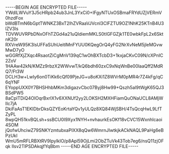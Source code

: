 -----BEGIN AGE ENCRYPTED FILE-----
YWdlLWVuY3J5cHRpb24ub3JnL3YxCi0+IFgyNTUxOSBmaFRYdUZjVERmV0hzdFox
bWdBTmN6bGptTWNKZ3BxT2lhZVRaaVJVcnl3ClFZTU9OZ1NhK25KTnB4U3lZV3ls
TDVWUVRPbDNxOFhTZGd4a21uQldiemMKLS0tIGFGZjk1TE0wbkFpL2x6SktnK20r
RXVreW95K3lsUFFaSUhUeitlMnFYUU0KQegOrQ4yFG2NrXvNeM5jleMGvwMwD7yO
wGGRfXjZXqc4RsaotZiCgMnV139qC1wOhBXTcbD3+1kxjaCKvC09N/cXPnIC2ZoV
1HAAw42kN/KMZz9rbzX2WWvwT/kQ6bdh60zxC9xNqWnBe00laaQff2MdRQ7/Ft3W
DCLH3w+LwIy6on0TiKk6cQf09PjeJG+u8oKXi1Z8WVrM0pMR4r7Z4kFg/qC6qYNF
EYoppUXX0Y7BHSHhbMKm3digazvCbc07Byj8Hw99+Qszh5al9tWgK65QJ3BSdPW5
8aCplTDiQ4OIOqrBxrIX1v6XXNUf2yy2LOKSH2MXHFiamQuONaUCL8AMjWIIc7jA
DkiFaAsT1EKlDbrDksQZYEoKrtaYQv1yULQz8XQ84WjSBH/4TsQcqHwL9LfTZyPL
8wpQH51kvBQLsh+ssBCU0I9Xyx1NYH+nvhaurkEsOKf18vCVC15Wxnhlcaoi4SOM
jQofwUhciwZ79SNKYzmtubxaPIXX8qQw6WmrnJIwtkjkACkNAQL9PaHg6eBPzUkI
WmU5mRFLRBXtRV9IpylkIO/p8Apl59OjLmi2ObZTuVk43Tob7eg6/nsQ11zjOFqk
Ilsv2TlPSDAkqjfYqBbm
-----END AGE ENCRYPTED FILE-----
